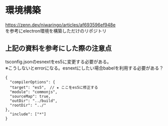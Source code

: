 # 環境構築
https://zenn.dev/niwaringo/articles/af693596ef948e  
を参考にelectron環境を構築しただけのリポジトリ

## 上記の資料を参考にした際の注意点

tsconfig.jsonのesnextをes5に変更する必要がある。  
※こうしないとerrorになる。esnextにしたい場合babelを利用する必要がある？

```
{
  "compilerOptions": {
  "target": "es5",　// ★ ここをes5に修正する
  "module": "commonjs",
  "sourceMap": true,
  "outDir": "../build",
  "rootDir": "../"
},
  "include": ["*"]
}

```